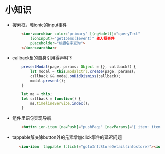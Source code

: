 # 小知识

* 搜索框，和ionic的input事件
    ``` html
        <ion-searchbar color="primary" [(ngModel)]="queryText"
            (ionInput)="getItems($event)" 输入框事件
            placeholder="根据名字查询">
        </ion-searchbar>
    ```

* callback里的自身引用得声明下
    ``` js
        presentModal(page, params: Object = {}, callback?) {
            let modal = this.modalCtrl.create(page, params);
            callback && modal.onDidDismiss(callback);
            modal.present();
        }

        let me = this;
        let callback = function() {
            me.timelineService.index();
        }
    ```

* 组件里语句实现导航
    ```html
        <button ion-item [navPush]="pushPage" [navParams]="{ item: item}" *ngFor="let item of items" >
    ```

* tappable解决除button外的元素增加click事件的延迟问题
    ```html
       <ion-item  tappable (click)="gotoInfoStoreDetail(infostore)"><ion-item>
    ```
